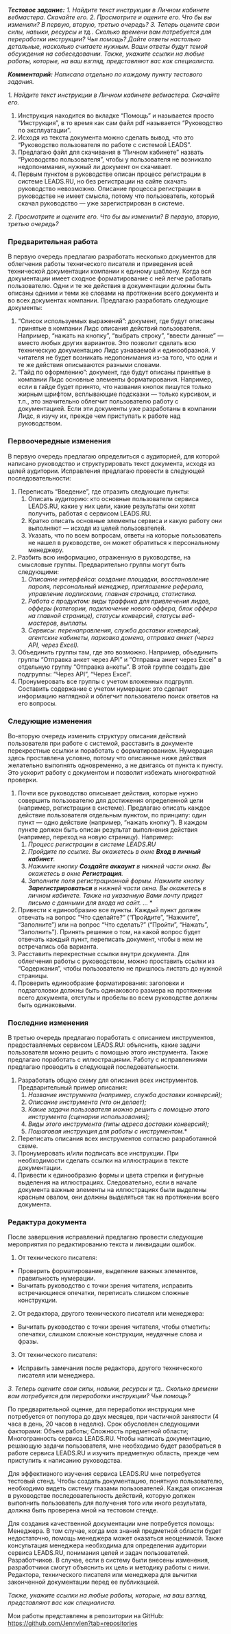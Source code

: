 **_Тестовое задание:_** *1. Найдите текст инструкции в Личном кабинете вебмастера. Скачайте его.
2. Просмотрите и оцените его. Что бы вы изменили? В первую, вторую, третью очередь?
3. Теперь оцените свои силы, навыки, ресурсы и тд.. Сколько времени вам потребуется для переработки инструкции? Чья помощь?
Дайте ответы настолько детальные, насколько считаете нужным. Ваши ответы будут темой обсуждения на собеседовании.
Также, укажите ссылки на любые работы, которые, на ваш взгляд, представляют вас как специалиста.*
 
**_Комментарий:_** *Написала отдельно по каждому пункту тестового задания.*
 
 
*1. Найдите текст инструкции в Личном кабинете вебмастера. Скачайте его.*
 
1. Инструкция находится во вкладке “Помощь” и называется просто “Инструкция”, в то время как сам файл pdf называется “Руководство по эксплуатации”.
1. Исходя из текста документа можно сделать вывод, что это “Руководство пользователя по работе с системой LEADS”.
1. Предлагаю файл для скачивания в “Личном кабинете” назвать “Руководство пользователя”, чтобы у пользователя не возникало недопонимания, нужный ли документ он скачивает.
1. Первым пунктом в руководстве описан процесс регистрации в системе LEADS.RU, но без регистрации на сайте скачать руководство невозможно. Описание процесса регистрации в руководстве не имеет смысла, потому что пользователь, который скачал руководство — уже зарегистрирован в системе.
 
*2. Просмотрите и оцените его. Что бы вы изменили? В первую, вторую, третью очередь?*
 
### Предварительная работа
В первую очередь предлагаю разработать несколько документов для облегчения работы технического писателя и приведения всей технической документации компании к единому шаблону. Когда вся документации имеет сходное форматирование с ней легче работать пользователю. Одни и те же действия в документации должны быть описаны одними и теми же словами на протяжении всего документа и во всех документах компании.
Предлагаю разработать следующие документы: 
1. “Список используемых выражений”: документ, где будут описаны принятые в компании Лидс описания действий пользователя. Например, “нажать на кнопку”, “выбрать строку”, “ввести данные” — вместо любых других вариантов. Это позволит сделать всю техническую документацию Лидс узнаваемой и единообразной. У читателя не будет возникать недопонимания из-за того, что одни и те же действия описываются разными словами.
1. “Гайд по оформлению”: документ, где будут описаны принятые в компании Лидс основные элементы форматирования. Например, если в гайде будет принято, что названия кнопок пишутся только жирным шрифтом, всплывающие подсказки — только курсивом, и т.п., это значительно облегчит пользователю работу с документацией.
Если эти документы уже разработаны в компании Лидс, я изучу их, прежде чем приступать к работе над руководством.
 
### Первоочередные изменения
В первую очередь предлагаю определиться с аудиторией, для которой написано руководство и структурировать текст документа, исходя из целей аудитории.
Исправления предлагаю провести в следующей последовательности:
1. Переписать “Введение”, где отразить следующие пункты:
    1. Описать аудиторию: кто основные пользователи сервиса LEADS.RU, какие у них цели, какие результаты они хотят получить, работая с сервисом LEADS.RU. 
    1. Кратко описать основные элементы сервиса и какую работу они выполняют — исходя из целей пользователей.
    1. Указать, что по всем вопросам, ответы на которые пользователь не нашел в руководстве, он может обратиться к персональному менеджеру.
2. Разбить всю информацию, отраженную в руководстве, на смысловые группы. Предварительно группы могут быть следующими:
    1. *Описание интерфейса: создание площадки, восстановление пароля, персональный менеджер, приглашение реферала, управление подписками, главная страница, статистика.*
    1. *Работа с продуктом: виды траффика для привлечения лидов, офферы (категории, подключение нового оффера, блок оффера на главной странице), статусы конверсий, статусы веб-мастеров, выплаты.*
    1. *Сервисы: перенаправления, служба доставки конверсий, агентские кабинеты, парковка домена, отправка анкет (через API, через Excel).*
3. Объединить группы там, где это возможно. Например, объединить группы “Отправка анкет через API” и “Отправка анкет через Excel” в отдельную группу “Отправка анкеты”. В этой группе создать две подгруппы: “Через API”, “Через Excel”.
4. Пронумеровать все группы с учетом вложенных подгрупп. Составить содержание с учетом нумерации: это сделает информацию наглядной и облегчит пользователю поиск ответов на его вопросы.
 
### Следующие изменения
Во-вторую очередь изменить структуру описания действий пользователя при работе с системой, расставить в документе перекрестные ссылки и поработать с форматированием. Нумерация здесь проставлена условно, потому что описанные ниже действия желательно выполнять одновременно, а не двигаясь от пункта к пункту. Это ускорит работу с документом и позволит избежать многократной проверки.
1. Почти все руководство описывает действия, которые нужно совершить пользователю для достижения определенной цели (например, регистрации в системе). Предлагаю описать каждое действие пользователя отдельным пунктом, по принципу: один пункт — одно действие (например, “нажать кнопку”). В каждом пункте должен быть описан результат выполнения действия (например, переход на новую страницу).
Например:
    1. *Процесс регистрации в системе LEADS.RU*
    1. *Пройдите по ссылке. Вы окажетесь в окне **Вход в личный кабинет**.*
    1. *Нажмите кнопку **Создайте аккаунт** в нижней части окна. Вы окажетесь в окне **Регистрация**.*
    1. *Заполните поля регистрационной формы. Нажмите кнопку **Зарегистрироваться** в нижней части окна. Вы окажетесь в личном кабинете. Также на указанную Вами почту придет письмо с данными для входа на сайт.*
... *
2. Привести к единообразию все пункты. Каждый пункт должен отвечать на вопрос “Что сделайте?” (“Пройдите”, “Нажмите”, “Заполните”) или на вопрос “Что сделать?” (“Пройти”, “Нажать”, “Заполнить”). Принять решение о том, на какой вопрос будет отвечать каждый пункт, переписать документ, чтобы в нем не встречались оба варианта.
3. Расставить перекрестные ссылки внутри документа. Для облегчения работы с руководством, можно проставить ссылки из “Содержания”, чтобы пользователю не пришлось листать до нужной страницы.
4. Проверить единообразие форматирования: заголовки и подзаголовки должны быть одинакового размера на протяжении всего документа, отступы и пробелы во всем руководстве должны быть одинаковыми.
 
### Последние изменения
В третью очередь предлагаю поработать с описанием инструментов, предоставляемых сервисом LEADS.RU: объяснить, какие задачи пользователя можно решить с помощью этого инструмента. Также предлагаю поработать с иллюстрациями. Работу с исправлениями предлагаю проводить в следующей последовательности.
1. Разработать общую схему для описания всех инструментов. Предварительный пример описания:
    1. *Название инструмента (например, служба доставки конверсий);*
    1. *Описание инструмента (что он делает);*
    1. *Какие задачи пользователя можно решить с помощью этого инструмента (сценарии использования);*
    1. *Виды этого инструмента (типы адреса доставки конверсий);*
    1. *Пошаговая инструкция для работы с инструментом.**
2. Переписать описания всех инструментов согласно разработанной схеме.
3. Пронумеровать и/или подписать все инструкции. При необходимости сделать ссылки на иллюстрации в тексте документации.
4. Привести к единообразию формы и цвета стрелки и фигурные выделения на иллюстрациях. Следовательно, если в начале документа важные элементы на иллюстрациях были выделены красным овалом, они должны выделяться так на протяжении всего документа.
 
### Редактура документа
После завершения исправлений предлагаю провести следующие мероприятия по редактированию текста и ликвидации ошибок.
1. От технического писателя:
- Проверить форматирование, выделение важных элементов, правильность нумерации.
- Вычитать руководство с точки зрения читателя, исправить встречающиеся опечатки, переписать слишком сложные конструкции.
2. От редактора, другого технического писателя или менеджера:
- Вычитать руководство с точки зрения читателя, чтобы отметить: опечатки, слишком сложные конструкции, неудачные слова и фразы.
3. От технического писателя:
- Исправить замечания после редактора, другого технического писателя или менеджера.
 
*3. Теперь оцените свои силы, навыки, ресурсы и тд.. Сколько времени вам потребуется для переработки инструкции? Чья помощь?*
 
По предварительной оценке, для переработки инструкции мне потребуется от полутора до двух месяцев, при частичной занятости (4 часа в день, 20 часов в неделю). 
Срок обусловлен следующими факторами:
Объем работы;
Сложность предметной области;
Многогранность сервиса LEADS.RU.
Чтобы написать документацию, решающую задачи пользователя, мне необходимо будет разобраться в работе сервиса LEADS.RU и изучить предметную область, прежде чем приступить к написанию руководства.
 
Для эффективного изучения сервиса LEADS.RU мне потребуется тестовый стенд. Чтобы создать документацию, понятную пользователю, необходимо видеть систему глазами пользователей. Каждая описанная в руководстве последовательность действий, которую должен выполнить пользователь для получения того или иного результата, должна быть проверена мной на тестовом стенде.
 
Для создания качественной документации мне потребуется помощь:
Менеджера. В том случае, когда мох знаний предметной области будет недостаточно, помощь менеджера может оказаться неоценимой. Также консультация менеджера необходима для определения аудитории сервиса LEADS.RU, понимания целей и задач пользователей.
Разработчиков. В случае, если в систему были внесены изменения, разработчики смогут объяснить их цель и методику работы с ними.
Редактора, технического писателя или менеджера для вычитки законченной документации перед ее публикацией.
 
*Также, укажите ссылки на любые работы, которые, на ваш взгляд, представляют вас как специалиста.*
 
Мои работы представлены в репозитории на GitHub: https://github.com/JennyIen?tab=repositories
 


